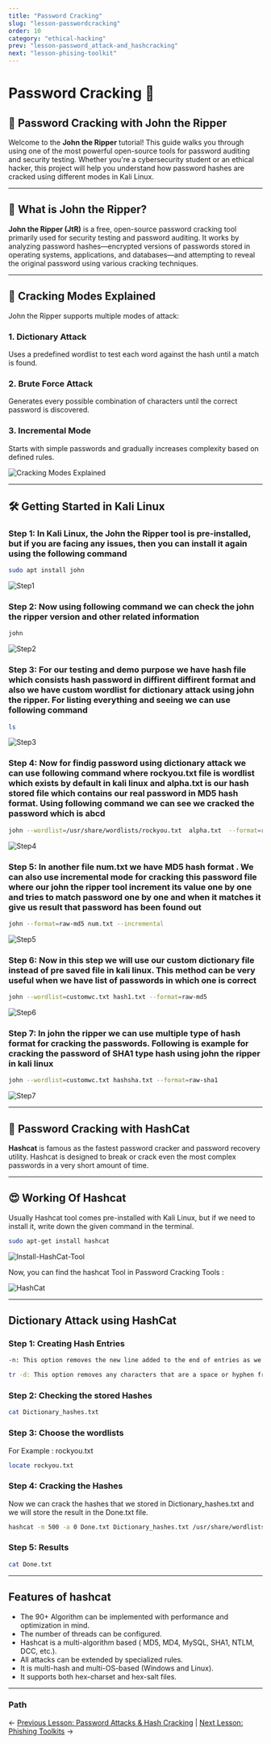 ```yaml
---
title: "Password Cracking"
slug: "lesson-passwordcracking"
order: 10
category: "ethical-hacking"
prev: "lesson-password_attack-and_hashcracking"
next: "lesson-phising-toolkit"
---
```


# Password Cracking 🔐

## 🔐 Password Cracking with John the Ripper

Welcome to the **John the Ripper** tutorial! This guide walks you through using one of the most powerful open-source tools for password auditing and security testing. Whether you're a cybersecurity student or an ethical hacker, this project will help you understand how password hashes are cracked using different modes in Kali Linux.

---

## 📘 What is John the Ripper?

**John the Ripper (JtR)** is a free, open-source password cracking tool primarily used for security testing and password auditing. It works by analyzing password hashes—encrypted versions of passwords stored in operating systems, applications, and databases—and attempting to reveal the original password using various cracking techniques.

---

## 🧠 Cracking Modes Explained

John the Ripper supports multiple modes of attack:

### 1. Dictionary Attack

Uses a predefined wordlist to test each word against the hash until a match is found.

### 2. Brute Force Attack

Generates every possible combination of characters until the correct password is discovered.

### 3. Incremental Mode

Starts with simple passwords and gradually increases complexity based on defined rules.

![Cracking Modes Explained](https://media.geeksforgeeks.org/wp-content/uploads/20250823161107889355/core_operations_patterns.webp)

---

## 🛠️ Getting Started in Kali Linux

### Step 1: In Kali Linux, the John the Ripper tool is pre-installed, but if you are facing any issues, then you can install it again using the following command

```bash
sudo apt install john
```

![Step1](https://media.geeksforgeeks.org/wp-content/uploads/20240608112608/0InstallUpdateJohn.jpg)

### Step 2: Now using following command we can check the john the ripper version and other related information

```bash
john
```

![Step2](https://media.geeksforgeeks.org/wp-content/uploads/20240608113054/1John.jpg)

### Step 3: For our testing and demo purpose we have hash file which consists hash password in diffirent diffirent format and also we have custom wordlist for dictionary attack using john the ripper. For listing everything and seeing we can use following command

```bash
ls
```

![Step3](https://media.geeksforgeeks.org/wp-content/uploads/20240608113227/11Ls.jpg)

### Step 4: Now for findig password using dictionary attack we can use following command where rockyou.txt file is wordlist which exists by default in kali linux and alpha.txt is our hash stored file which contains our real password in MD5 hash format. Using following command we can see we cracked the password which is abcd

```bash
john --wordlist=/usr/share/wordlists/rockyou.txt  alpha.txt  --format=raw-md5
```

![Step4](https://media.geeksforgeeks.org/wp-content/uploads/20240608113554/2John.jpg)

### Step 5: In another file num.txt we have MD5 hash format . We can also use incremental mode for cracking this password file where our john the ripper tool increment its value one by one and tries to match password one by one and when it matches it give us result that password has been found out

```bash
john --format=raw-md5 num.txt --incremental
```

![Step5](https://media.geeksforgeeks.org/wp-content/uploads/20240608114130/3Incremental.jpg)

### Step 6: Now in this step we will use our custom dictionary file instead of pre saved file in kali linux. This method can be very useful when we have list of passwords in which one is correct

```bash
john --wordlist=customwc.txt hash1.txt --format=raw-md5
```

![Step6](https://media.geeksforgeeks.org/wp-content/uploads/20240608114430/4Cusotom.jpg)

### Step 7: In john the ripper we can use multiple type of hash format for cracking the passwords. Following is example for cracking the password of SHA1 type hash using john the ripper in kali linux

```bash
john --wordlist=customwc.txt hashsha.txt --format=raw-sha1
```

![Step7](https://media.geeksforgeeks.org/wp-content/uploads/20240608115020/5CustomSha.jpg)

---

## 🔐 Password Cracking with HashCat

**Hashcat** is famous as the fastest password cracker and password recovery utility. Hashcat is designed to break or crack even the most complex passwords in a very short amount of time.

---

## 😍 Working Of Hashcat

Usually Hashcat tool comes pre-installed with Kali Linux, but if we need to install it, write down the given command in the terminal.

```bash
sudo apt-get install hashcat
```

![Install-HashCat-Tool](https://media.geeksforgeeks.org/wp-content/uploads/20201221131252/hashcat.png)

Now, you can find the hashcat Tool in Password Cracking Tools :

![HashCat](https://media.geeksforgeeks.org/wp-content/uploads/20210121170747/Picture1.png)

---

## Dictionary Attack using HashCat

### Step 1: Creating Hash Entries

```bash
-n: This option removes the new line added to the end of entries as we don’t want the newline characters to be hashed with our entries.
```

```bash
tr -d: This option removes any characters that are a space or hyphen from the output.
```

### Step 2: Checking the stored Hashes

```bash
cat Dictionary_hashes.txt
```

### Step 3: Choose the wordlists

For Example : rockyou.txt

```bash
locate rockyou.txt
```

### Step 4: Cracking the Hashes

Now we can crack the hashes that we stored in Dictionary_hashes.txt and we will store the result in the Done.txt file.

```bash
hashcat -m 500 -a 0 Done.txt Dictionary_hashes.txt /usr/share/wordlists/rockyou.txt
```

### Step 5: Results

```bash
cat Done.txt
```

---

## Features of hashcat

- The 90+ Algorithm can be implemented with performance and optimization in mind.
- The number of threads can be configured.
- Hashcat is a multi-algorithm based ( MD5, MD4, MySQL, SHA1, NTLM, DCC, etc.).
- All attacks can be extended by specialized rules.
- It is multi-hash and multi-OS-based (Windows and Linux).
- It supports both hex-charset and hex-salt files.

---

### Path

<- [Previous Lesson: Password Attacks & Hash Cracking](/lesson-password_attack-and_hashcracking.md)  |  [Next Lesson: Phishing Toolkits](/lesson-phising-toolkit.md) ->
